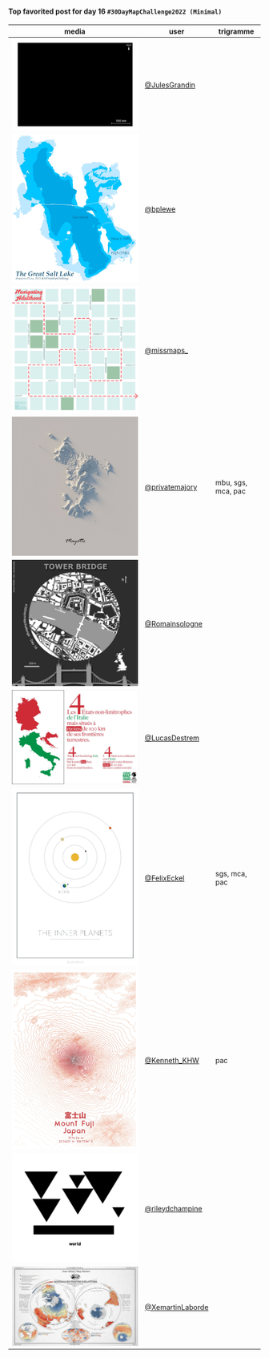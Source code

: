 #### Top favorited post for day 16 `#30DayMapChallenge2022 (Minimal)`
| media | user | trigramme |
|-------|------|-----------|
| ![image](../uploads/ce7d895fe098ed90e31b8341d09a0087/image.png) | [@JulesGrandin](https://twitter.com/JulesGrandin/status/1592780256393437185) |  |
| ![image](../uploads/43653a10fa1546d5cc0d82422daab423/image.png) | [@bplewe](https://twitter.com/bplewe/status/1592964015634124801) |  |
| ![image](../uploads/37857f1ef6380b07000681779254bf56/image.png) | [@missmaps\_](https://twitter.com/missmaps\_/status/1592907878893244417) |  |
| ![image](../uploads/3332cf62903a38236ea266353c62c9ba/image.png) | [@privatemajory](https://twitter.com/privatemajory/status/1592859809329852416) | mbu, sgs, mca, pac |
| ![image](../uploads/e2819178c1bbb3d1fa23727f154c2b03/image.png) | [@Romainsologne](https://twitter.com/Romainsologne/status/1592774472183996417) |  |
| ![image](../uploads/6f78f0ec016932bb2ffee44783e6e89a/image.png) | [@LucasDestrem](https://twitter.com/LucasDestrem/status/1592807242239479811) |  |
| ![image](../uploads/abd49dbadcb876b525f1d92bbebd8501/image.png) | [@FelixEckel](https://twitter.com/FelixEckel/status/1592795342399238144) | sgs, mca, pac |
| ![image](../uploads/b817b2b2144cfc4cbe891d81e9babd58/image.png) | [@Kenneth_KHW](https://twitter.com/Kenneth_KHW/status/1592992863432085504) | pac |
| ![image](../uploads/791892f94d1a82950e613e274b5266ae/image.png) | [@rileydchampine](https://twitter.com/rileydchampine/status/1593015933211402242) |  |
| ![image](../uploads/6475d7e3ecdc0200b650f8256bf26e98/image.png) | [@XemartinLaborde](https://twitter.com/XemartinLaborde/status/1592796035205988352) |  |

